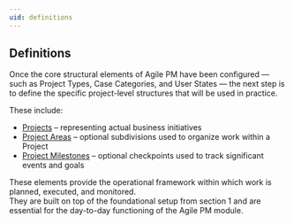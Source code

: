 ```yaml
---
uid: definitions
---
```


## Definitions

Once the core structural elements of Agile PM have been configured — such as Project Types, Case Categories, and User States — the next step is to define the specific project-level structures that will be used in practice.

These include:

- [Projects](projects.md) – representing actual business initiatives
- [Project Areas](project-areas.md) – optional subdivisions used to organize work within a Project
- [Project Milestones](project-milestones.md) – optional checkpoints used to track significant events and goals

These elements provide the operational framework within which work is planned, executed, and monitored.  
They are built on top of the foundational setup from section 1 and are essential for the day-to-day functioning of the Agile PM module.
